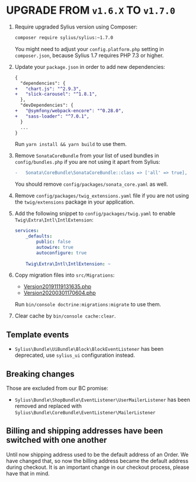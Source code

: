 # UPGRADE FROM `v1.6.X` TO `v1.7.0`

1. Require upgraded Sylius version using Composer:

    ```bash
    composer require sylius/sylius:~1.7.0
    ```
   
   You might need to adjust your `config.platform.php` setting in `composer.json`, because Sylius 1.7 requires PHP 7.3 or higher.

2. Update your `package.json` in order to add new dependencies: 

    ```diff
    {
      "dependencies": {
    +   "chart.js": "^2.9.3",
    +   "slick-carousel": "^1.8.1",
      },
      "devDependencies": {
    +   "@symfony/webpack-encore": "^0.28.0",
    +   "sass-loader": "^7.0.1",
      }
      ...
    }
    ```
   
   Run `yarn install && yarn build` to use them.

3. Remove `SonataCoreBundle` from your list of used bundles in `config/bundles.php` if you are not using it apart from Sylius:

    ```diff
    -   Sonata\CoreBundle\SonataCoreBundle::class => ['all' => true],
    ```
    
    You should remove `config/packages/sonata_core.yaml` as well.
    
4. Remove `config/packages/twig_extensions.yaml` file if you are not using the `twig/extensions` package in your application.
    
5. Add the following snippet to `config/packages/twig.yaml` to enable `Twig\Extra\Intl\IntlExtension`:

    ```yaml
    services:
        _defaults:
            public: false
            autowire: true
            autoconfigure: true
            
        Twig\Extra\Intl\IntlExtension: ~
   ```
   
6. Copy migration files into `src/Migrations`:

    - [Version20191119131635.php](https://raw.githubusercontent.com/Sylius/Sylius-Standard/1.7/src/Migrations/Version20191119131635.php)
    - [Version20200301170604.php](https://raw.githubusercontent.com/Sylius/Sylius-Standard/1.7/src/Migrations/Version20200301170604.php)
    
    Run `bin/console doctrine:migrations:migrate` to use them.
    
7. Clear cache by `bin/console cache:clear`.

## Template events

- `Sylius\Bundle\UiBundle\Block\BlockEventListener` has been deprecated, use `sylius_ui` configuration instead.

## Breaking changes

Those are excluded from our BC promise:

- `Sylius\Bundle\ShopBundle\EventListener\UserMailerListener` has been removed and replaced with `Sylius\Bundle\CoreBundle\EventListener\MailerListener`

## Billing and shipping addresses have been switched with one another

Until now shipping address used to be the default address of an Order. We have changed that, so now the billing address 
became the default address during checkout. It is an important change in our checkout process, please have that in mind.
